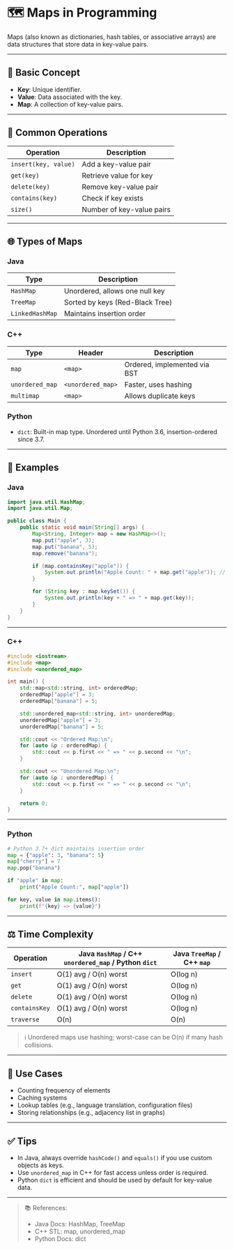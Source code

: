 
# 🗺️ Maps in Programming

Maps (also known as dictionaries, hash tables, or associative arrays) are data structures that store data in key-value pairs.

---

## 🧠 Basic Concept

- **Key**: Unique identifier.
- **Value**: Data associated with the key.
- **Map**: A collection of key-value pairs.

---

## 📌 Common Operations

| Operation        | Description                     |
|------------------|---------------------------------|
| `insert(key, value)` | Add a key-value pair        |
| `get(key)`          | Retrieve value for key       |
| `delete(key)`       | Remove key-value pair        |
| `contains(key)`     | Check if key exists          |
| `size()`            | Number of key-value pairs    |

---

## 🌐 Types of Maps

### Java
| Type            | Description                          |
|------------------|--------------------------------------|
| `HashMap`        | Unordered, allows one null key       |
| `TreeMap`        | Sorted by keys (Red-Black Tree)      |
| `LinkedHashMap`  | Maintains insertion order            |

### C++
| Type              | Header              | Description               |
|-------------------|---------------------|---------------------------|
| `map`             | `<map>`             | Ordered, implemented via BST |
| `unordered_map`   | `<unordered_map>`   | Faster, uses hashing      |
| `multimap`        | `<map>`             | Allows duplicate keys     |

### Python
- `dict`: Built-in map type. Unordered until Python 3.6, insertion-ordered since 3.7.

---

## 🧪 Examples

### Java
```java
import java.util.HashMap;
import java.util.Map;

public class Main {
    public static void main(String[] args) {
        Map<String, Integer> map = new HashMap<>();
        map.put("apple", 3);
        map.put("banana", 5);
        map.remove("banana");

        if (map.containsKey("apple")) {
            System.out.println("Apple Count: " + map.get("apple")); // Output: 3
        }

        for (String key : map.keySet()) {
            System.out.println(key + " => " + map.get(key));
        }
    }
}
```

---

### C++
```cpp
#include <iostream>
#include <map>
#include <unordered_map>

int main() {
    std::map<std::string, int> orderedMap;
    orderedMap["apple"] = 3;
    orderedMap["banana"] = 5;

    std::unordered_map<std::string, int> unorderedMap;
    unorderedMap["apple"] = 3;
    unorderedMap["banana"] = 5;

    std::cout << "Ordered Map:\n";
    for (auto &p : orderedMap) {
        std::cout << p.first << " => " << p.second << "\n";
    }

    std::cout << "Unordered Map:\n";
    for (auto &p : unorderedMap) {
        std::cout << p.first << " => " << p.second << "\n";
    }

    return 0;
}
```

---

### Python
```python
# Python 3.7+ dict maintains insertion order
map = {"apple": 3, "banana": 5}
map["cherry"] = 7
map.pop("banana")

if "apple" in map:
    print("Apple Count:", map["apple"])

for key, value in map.items():
    print(f"{key} => {value}")
```

---

## ⚖️ Time Complexity

| Operation     | Java `HashMap` / C++ `unordered_map` / Python `dict` | Java `TreeMap` / C++ `map` |
|----------------|------------------------------------------------------|-----------------------------|
| `insert`       | O(1) avg / O(n) worst                                | O(log n)                    |
| `get`          | O(1) avg / O(n) worst                                | O(log n)                    |
| `delete`       | O(1) avg / O(n) worst                                | O(log n)                    |
| `containsKey`  | O(1) avg / O(n) worst                                | O(log n)                    |
| `traverse`     | O(n)                                                 | O(n)                        |

> ℹ️ Unordered maps use hashing; worst-case can be O(n) if many hash collisions.

---

## 🧩 Use Cases

- Counting frequency of elements
- Caching systems
- Lookup tables (e.g., language translation, configuration files)
- Storing relationships (e.g., adjacency list in graphs)

---

## ✅ Tips

- In Java, always override `hashCode()` and `equals()` if you use custom objects as keys.
- Use `unordered_map` in C++ for fast access unless order is required.
- Python `dict` is efficient and should be used by default for key-value data.

---

> 📚 References:
> - Java Docs: HashMap, TreeMap
> - C++ STL: map, unordered_map
> - Python Docs: dict
